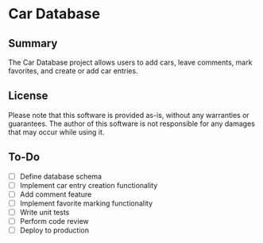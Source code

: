 # Car Database

## Summary
The Car Database project allows users to add cars, leave comments, mark favorites, and create or add car entries.

## License
Please note that this software is provided as-is, without any warranties or guarantees. The author of this software is not responsible for any damages that may occur while using it.

## To-Do
- [ ] Define database schema
- [ ] Implement car entry creation functionality
- [ ] Add comment feature
- [ ] Implement favorite marking functionality
- [ ] Write unit tests
- [ ] Perform code review
- [ ] Deploy to production
